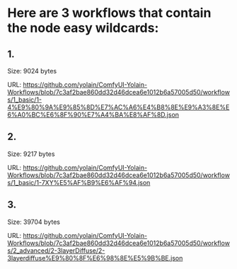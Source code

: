 # Here are 3 workflows that contain the node easy wildcards:

## 1. 

Size: 9024 bytes

URL: https://github.com/yolain/ComfyUI-Yolain-Workflows/blob/7c3af2bae860dd32d46dcea6e1012b6a57005d50/workflows/1_basic/1-4%E9%80%9A%E9%85%8D%E7%AC%A6%E4%B8%8E%E9%A3%8E%E6%A0%BC%E6%8F%90%E7%A4%BA%E8%AF%8D.json

## 2. 

Size: 9217 bytes

URL: https://github.com/yolain/ComfyUI-Yolain-Workflows/blob/7c3af2bae860dd32d46dcea6e1012b6a57005d50/workflows/1_basic/1-7XY%E5%AF%B9%E6%AF%94.json

## 3. 

Size: 39704 bytes

URL: https://github.com/yolain/ComfyUI-Yolain-Workflows/blob/7c3af2bae860dd32d46dcea6e1012b6a57005d50/workflows/2_advanced/2-3layerDiffuse/2-3layerdiffuse%E9%80%8F%E6%98%8E%E5%9B%BE.json


